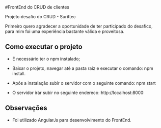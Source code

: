 #FrontEnd do CRUD de clientes

Projeto desafio do CRUD - Surittec

Primeiro quero agradecer a oportunidade de ter participado do desafico, para mim foi uma
experiência bastante válida e proveitosa.


## Como executar o projeto

- É necessário ter o npm instalado;
- Baixar o projeto, navegar até a pasta raiz e executar o comando:
npm install.

- Após a instalação subir o servidor com o seguinte comando:
npm start

- O servidor irár subir no seguinte endereco: http://localhost:8000 


## Observações
- Foi utilizado AngularJs para desenvolvimento do FrontEnd.
